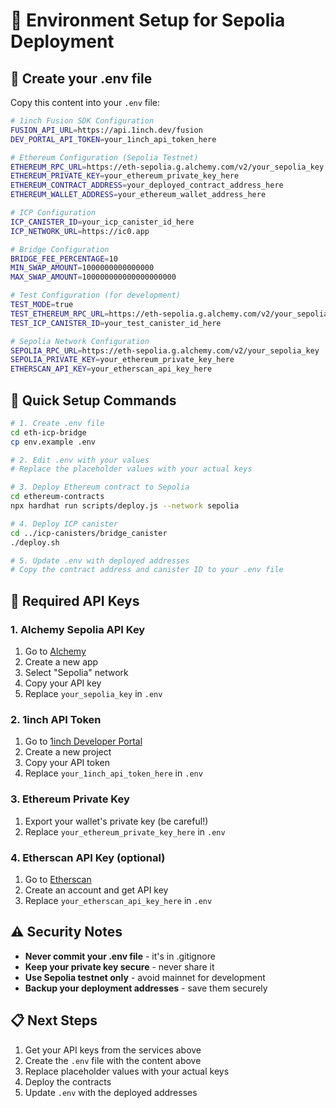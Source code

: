 # 🔧 Environment Setup for Sepolia Deployment

## 📝 Create your .env file

Copy this content into your `.env` file:

```bash
# 1inch Fusion SDK Configuration
FUSION_API_URL=https://api.1inch.dev/fusion
DEV_PORTAL_API_TOKEN=your_1inch_api_token_here

# Ethereum Configuration (Sepolia Testnet)
ETHEREUM_RPC_URL=https://eth-sepolia.g.alchemy.com/v2/your_sepolia_key
ETHEREUM_PRIVATE_KEY=your_ethereum_private_key_here
ETHEREUM_CONTRACT_ADDRESS=your_deployed_contract_address_here
ETHEREUM_WALLET_ADDRESS=your_ethereum_wallet_address_here

# ICP Configuration
ICP_CANISTER_ID=your_icp_canister_id_here
ICP_NETWORK_URL=https://ic0.app

# Bridge Configuration
BRIDGE_FEE_PERCENTAGE=10
MIN_SWAP_AMOUNT=1000000000000000
MAX_SWAP_AMOUNT=100000000000000000000

# Test Configuration (for development)
TEST_MODE=true
TEST_ETHEREUM_RPC_URL=https://eth-sepolia.g.alchemy.com/v2/your_sepolia_key
TEST_ICP_CANISTER_ID=your_test_canister_id_here

# Sepolia Network Configuration
SEPOLIA_RPC_URL=https://eth-sepolia.g.alchemy.com/v2/your_sepolia_key
SEPOLIA_PRIVATE_KEY=your_ethereum_private_key_here
ETHERSCAN_API_KEY=your_etherscan_api_key_here
```

## 🚀 Quick Setup Commands

```bash
# 1. Create .env file
cd eth-icp-bridge
cp env.example .env

# 2. Edit .env with your values
# Replace the placeholder values with your actual keys

# 3. Deploy Ethereum contract to Sepolia
cd ethereum-contracts
npx hardhat run scripts/deploy.js --network sepolia

# 4. Deploy ICP canister
cd ../icp-canisters/bridge_canister
./deploy.sh

# 5. Update .env with deployed addresses
# Copy the contract address and canister ID to your .env file
```

## 🔑 Required API Keys

### 1. Alchemy Sepolia API Key
1. Go to [Alchemy](https://www.alchemy.com/)
2. Create a new app
3. Select "Sepolia" network
4. Copy your API key
5. Replace `your_sepolia_key` in `.env`

### 2. 1inch API Token
1. Go to [1inch Developer Portal](https://portal.1inch.dev/)
2. Create a new project
3. Copy your API token
4. Replace `your_1inch_api_token_here` in `.env`

### 3. Ethereum Private Key
1. Export your wallet's private key (be careful!)
2. Replace `your_ethereum_private_key_here` in `.env`

### 4. Etherscan API Key (optional)
1. Go to [Etherscan](https://etherscan.io/)
2. Create an account and get API key
3. Replace `your_etherscan_api_key_here` in `.env`

## ⚠️ Security Notes

- **Never commit your .env file** - it's in .gitignore
- **Keep your private key secure** - never share it
- **Use Sepolia testnet only** - avoid mainnet for development
- **Backup your deployment addresses** - save them securely

## 📋 Next Steps

1. Get your API keys from the services above
2. Create the `.env` file with the content above
3. Replace placeholder values with your actual keys
4. Deploy the contracts
5. Update `.env` with the deployed addresses 